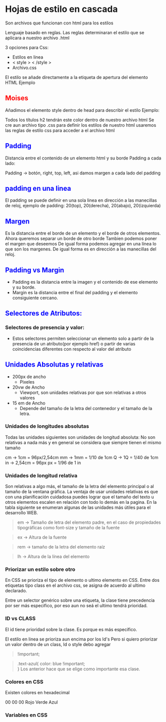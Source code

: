 # Hojas de estilo en cascada

Son archivos que funcionan con html para los estilos

Lenguaje basado en reglas. Las reglas determinaran el estilo que se aplicara a nuestro archivo .html

3 opciones para Css:

- Estilos en linea
- < style > < /style >
- Archivo.css

El estilo se añade directamente a la etiqueta de apertura del elemento HTML
Ejemplo
<h2 style="color: red">Moises</h2>

Añadimos el elemento style dentro de head para describir el estilo
Ejemplo:
<head>
    <style>
        h2 {
            color: blue;
        }
    </style>
</head>

Todos los títulos h2 tendrán este color dentro de nuestro archivo html
Se cre aun archivo tipo .css para definir los estilos de nuestro html
usaremos las reglas de estilo css para acceder a el archivo html

## Padding

Distancia entre el contenido de un elemento html y su borde
Padding a cada lado:

Padding -> botón, right, top, left, asi damos margen a cada lado del padding

## padding en una linea

El padding se puede definir en una sola linea en dirección a las manecillas de reloj, ejemplo de
padding: 20(top), 20(derecha), 20(abajo), 20(izquierda)

## Margen

Es la distancia entre el borde de un elemento y el borde de otros elementos.
Ahora queremos separar un borde de otro borde
Tambien podemos poner el margen que deseemos
De igual forma podemos agregar en una línea lo que son los margenes. De igual forma es en dirección a las manecillas del reloj.

## Padding vs Margin

- Padding es la distancia entre la imagen y el contenido de ese elemento y su borde.
- Margin es la distancia entre el final del padding y el elemento consiguiente cercano.

## Selectores de Atributos:

### Selectores de presencia y valor:

- Estos selectores permiten seleccionar un elemento solo a partir de la presencia de un atributo(por ejemplo href) o partir de varias coincidencias diferentes con respecto al valor del atributo

## Unidades Absolutas y relativas

- 200px de ancho
    * Pixeles
- 20vw de Ancho 
    * Viewport, son unidades relativas por que son relativas a otros valores
- 15 em de Ancho    
    * Depende del tamaño de la letra del contenedor y el tamaño de la letra.

### Unidades de longitudes absolutas 

Todas las unidades siguientes son unidades de longitud absoluta: No son relativas a nada más y en general se considera que siempre tienen el mismo tamaño

cm -> 1cm = 96px/2,54cm
mm -> 1mm = 1/10 de 1cm
Q -> 1Q = 1/40 de 1cm
in -> 2,54cm = 96px
px = 1/96 de 1 in

### Unidades de longitud relativa

Son relativas a algo más, el tamaño de la letra del elemento principal o al tamaño de la ventana gráfica. La ventaja de usar unidades relativas es que con una planificación cuidadosa puedes lograr que el tamaño del texto u otros elementos escalen en relación con todo lo demás en la pagina. En la tabla siguiente se enumeran algunas de las unidades más útiles para el desarrollo WEB.

> em -> Tamaño de letra del elemento padre, en el caso de propiedades tipográficas como font-size y tamaño de la fuente

> ex -> Altura de la fuente

> rem -> tamaño de la letra del elemento raíz

> lh -> Altura de la línea del elemento

### Priorizar un estilo sobre otro

En CSS se prioriza el tipo de elemento o ultimo elemento en CSS.
Entre dos etiquetas tipo class en el archivo css, se asigna de acuerdo al ultimo declarado.

Entre un selector genérico sobre una etiqueta, la clase tiene precedencia por ser más especifico, por eso aun no seá el ultimo tendrá prioridad.

### ID vs CLASS

El id tiene prioridad sobre la clase. Es porque es más especifico.

El estilo en linea se prioriza aun encima por los Id's
Pero si quiero priorizar un valor dentro de un class, Id o style
debo agregar

> !important;

>.text-azul{
> color: blue !important;     
>}
Los anterior hace que se elige como importante esa clase.

### Colores en CSS

Existen colores en hexadecimal

00     00   00
Rojo Verde Azul

### Variables en CSS